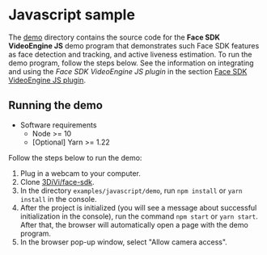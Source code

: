 # Javascript sample

The [demo](/examples/javascript/demo) directory contains the source code for the **Face SDK VideoEngine JS** demo program that demonstrates such Face SDK features as face detection and tracking, and active liveness estimation. To run the demo program, follow the steps below. See the information on integrating and using the *Face SDK VideoEngine JS plugin* in the section [Face SDK VideoEngine JS plugin](/doc/en/development/js_plugin.md).

## Running the demo

* Software requirements
    * Node >= 10
    * [Optional] Yarn >= 1.22

Follow the steps below to run the demo:
1. Plug in a webcam to your computer.
2. Clone [3DiVi/face-sdk](https://github.com/3DiVi/face-sdk).
3. In the directory `examples/javascript/demo`, run `npm install` or `yarn install` in the console.
4. After the project is initialized (you will see a message about successful initialization in the console), run the command `npm start` or `yarn start`. After that, the browser will automatically open a page with the demo program.
5. In the browser pop-up window, select "Allow camera access".